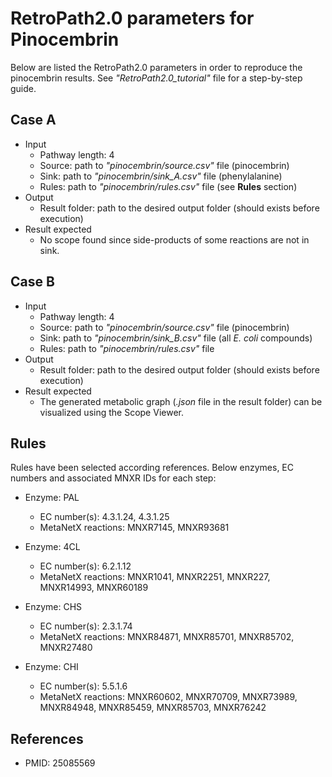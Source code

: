 # RetroPath2.0 parameters for Pinocembrin

Below are listed the RetroPath2.0 parameters in order to reproduce the
pinocembrin results. See _"RetroPath2.0_tutorial"_ file for a step-by-step
guide.

## Case A
* Input
    * Pathway length: 4
    * Source: path to _"pinocembrin/source.csv"_ file (pinocembrin)
    * Sink: path to _"pinocembrin/sink_A.csv"_ file (phenylalanine)
    * Rules: path to _"pinocembrin/rules.csv"_ file (see __Rules__ section)
* Output
    * Result folder: path to the desired output folder (should exists before execution)
* Result expected
    * No scope found since side-products of some reactions are not in sink.

## Case B
* Input
    * Pathway length: 4
    * Source: path to _"pinocembrin/source.csv"_ file (pinocembrin)
    * Sink: path to _"pinocembrin/sink_B.csv"_ file (all _E. coli_ compounds)
    * Rules: path to _"pinocembrin/rules.csv"_ file
* Output
    * Result folder: path to the desired output folder (should exists before execution)
* Result expected
    * The generated metabolic graph (_.json_ file in the result folder) can be visualized using the Scope Viewer.

## Rules
Rules have been selected according references. Below enzymes, EC numbers and
associated MNXR IDs for each step:

* Enzyme: PAL
    * EC number(s): 4.3.1.24, 4.3.1.25
    * MetaNetX reactions: MNXR7145, MNXR93681

* Enzyme: 4CL
    * EC number(s): 6.2.1.12
    * MetaNetX reactions: MNXR1041, MNXR2251, MNXR227, MNXR14993, MNXR60189

* Enzyme: CHS
    * EC number(s): 2.3.1.74
    * MetaNetX reactions: MNXR84871, MNXR85701, MNXR85702, MNXR27480

* Enzyme: CHI
    * EC number(s): 5.5.1.6
    * MetaNetX reactions: MNXR60602, MNXR70709, MNXR73989, MNXR84948, MNXR85459, MNXR85703, MNXR76242

## References
* PMID: 25085569
